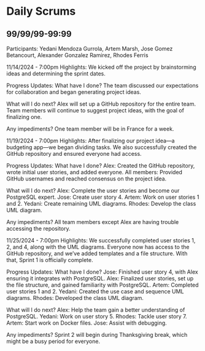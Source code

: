 # Daily Scrums

## 99/99/99-99:99

Participants: Yedani Mendoza Gurrola, Artem Marsh, Jose Gomez Betancourt, Alexander Gonzalez Ramirez, Rhodes Ferris

11/14/2024 - 7:00pm
Highlights: We kicked off the project by brainstorming ideas and determining the sprint dates.

Progress Updates:
What have I done?
The team discussed our expectations for collaboration and began generating project ideas.

What will I do next?
Alex will set up a GitHub repository for the entire team.
Team members will continue to suggest project ideas, with the goal of finalizing one.

Any impediments?
One team member will be in France for a week.

11/19/2024 - 7:00pm
Highlights: After finalizing our project idea—a budgeting app—we began dividing tasks. We also successfully created the GitHub repository and ensured everyone had access.

Progress Updates:
What have I done?
Alex: Created the GitHub repository, wrote initial user stories, and added everyone.
All members: Provided GitHub usernames and reached consensus on the project idea.

What will I do next?
Alex: Complete the user stories and become our PostgreSQL expert.
Jose: Create user story 4.
Artem: Work on user stories 1 and 2.
Yedani: Create remaining UML diagrams.
Rhodes: Develop the class UML diagram.

Any impediments?
All team members except Alex are having trouble accessing the repository.

11/25/2024 - 7:00pm
Highlights: We successfully completed user stories 1, 2, and 4, along with the UML diagrams. Everyone now has access to the GitHub repository, and we’ve added templates and a file structure. With that, Sprint 1 is officially complete.

Progress Updates:
What have I done?
Jose: Finished user story 4, with Alex ensuring it integrates with PostgreSQL.
Alex: Finalized user stories, set up the file structure, and gained familiarity with PostgreSQL.
Artem: Completed user stories 1 and 2.
Yedani: Created the use case and sequence UML diagrams.
Rhodes: Developed the class UML diagram.

What will I do next?
Alex: Help the team gain a better understanding of PostgreSQL.
Yedani: Work on user story 5.
Rhodes: Tackle user story 7.
Artem: Start work on Docker files.
Jose: Assist with debugging.

Any impediments?
Sprint 2 will begin during Thanksgiving break, which might be a busy period for everyone.